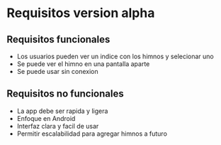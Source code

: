 # Requisitos version alpha

## Requisitos funcionales

- Los usuarios pueden ver un indice con los himnos y selecionar uno
- Se puede ver el himno en una pantalla aparte
- Se puede usar sin conexion

## Requisitos no funcionales

- La app debe ser rapida y ligera
- Enfoque en Android
- Interfaz clara y facil de usar
- Permitir escalabilidad para agregar himnos a futuro
